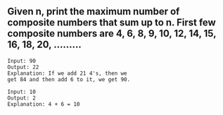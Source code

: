 ## Given n, print the maximum number of composite numbers that sum up to n. First few composite numbers are 4, 6, 8, 9, 10, 12, 14, 15, 16, 18, 20, ………

```
Input: 90   
Output: 22
Explanation: If we add 21 4's, then we 
get 84 and then add 6 to it, we get 90.

Input: 10
Output: 2
Explanation: 4 + 6 = 10
```
